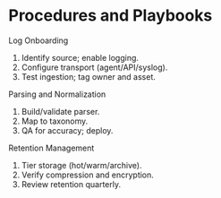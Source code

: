 # Procedures and Playbooks
Log Onboarding
1. Identify source; enable logging.
2. Configure transport (agent/API/syslog).
3. Test ingestion; tag owner and asset.

Parsing and Normalization
1. Build/validate parser.
2. Map to taxonomy.
3. QA for accuracy; deploy.

Retention Management
1. Tier storage (hot/warm/archive).
2. Verify compression and encryption.
3. Review retention quarterly.
